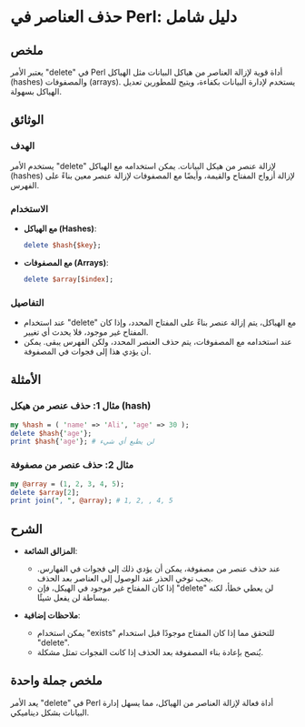 <!--
Meta Description: # حذف العناصر في Perl: دليل شامل ## ملخص يعتبر الأمر "delete" في Perl أداة قوية لإزالة العناصر من هياكل البيانات مثل الهياكل (hashes) والمصفوفات (arra...
Meta Keywords: delete, perl, الهياكل, عنصر, حذف
-->

# حذف العناصر في Perl: دليل شامل

## ملخص
يعتبر الأمر "delete" في Perl أداة قوية لإزالة العناصر من هياكل البيانات مثل الهياكل (hashes) والمصفوفات (arrays). يستخدم لإدارة البيانات بكفاءة، ويتيح للمطورين تعديل الهياكل بسهولة.

## الوثائق
### الهدف
يستخدم الأمر "delete" لإزالة عنصر من هيكل البيانات. يمكن استخدامه مع الهياكل (hashes) لإزالة أزواج المفتاح والقيمة، وأيضًا مع المصفوفات لإزالة عنصر معين بناءً على الفهرس.

### الاستخدام
- **مع الهياكل (Hashes)**:
  ```perl
  delete $hash{$key};
  ```

- **مع المصفوفات (Arrays)**:
  ```perl
  delete $array[$index];
  ```

### التفاصيل
- عند استخدام "delete" مع الهياكل، يتم إزالة عنصر بناءً على المفتاح المحدد، وإذا كان المفتاح غير موجود، فلا يحدث أي تغيير.
- عند استخدامه مع المصفوفات، يتم حذف العنصر المحدد، ولكن الفهرس يبقى. يمكن أن يؤدي هذا إلى فجوات في المصفوفة.

## الأمثلة
### مثال 1: حذف عنصر من هيكل (hash)
```perl
my %hash = ( 'name' => 'Ali', 'age' => 30 );
delete $hash{'age'};
print $hash{'age'}; # لن يطبع أي شيء
```

### مثال 2: حذف عنصر من مصفوفة
```perl
my @array = (1, 2, 3, 4, 5);
delete $array[2];
print join(", ", @array); # 1, 2, , 4, 5
```

## الشرح
- **المزالق الشائعة**:
  - عند حذف عنصر من مصفوفة، يمكن أن يؤدي ذلك إلى فجوات في الفهارس. يجب توخي الحذر عند الوصول إلى العناصر بعد الحذف.
  - إذا كان المفتاح غير موجود في الهيكل، فإن "delete" لن يعطي خطأ، لكنه ببساطة لن يفعل شيئًا.

- **ملاحظات إضافية**:
  - يمكن استخدام "exists" للتحقق مما إذا كان المفتاح موجودًا قبل استخدام "delete".
  - يُنصح بإعادة بناء المصفوفة بعد الحذف إذا كانت الفجوات تمثل مشكلة.

## ملخص جملة واحدة
يعد الأمر "delete" في Perl أداة فعالة لإزالة العناصر من الهياكل، مما يسهل إدارة البيانات بشكل ديناميكي.